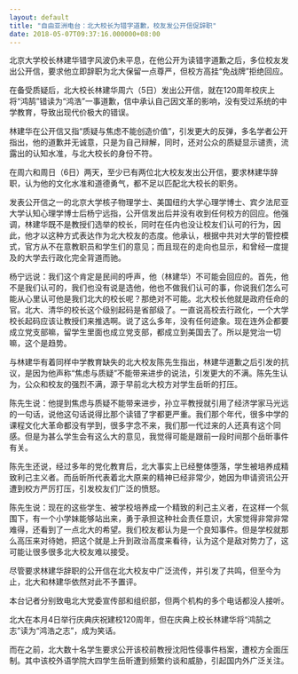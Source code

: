 ```yaml
---
layout: default
title: "自由亚洲电台：北大校长为错字道歉，校友发公开信促辞职"
date: 2018-05-07T09:37:16.000000+08:00
---
```


北京大学校长林建华错字风波仍未平息，在他公开为读错字道歉之后，多位校友发出公开信，要求他立即辞职为北大保留一点尊严，但校方高挂“免战牌”拒绝回应。

在备受质疑后，北大校长林建华周六（5日）发出公开信，就在120周年校庆上将“鸿鹄”错读为“鸿浩”一事道歉，信中承认自己因文革的影响，没有受过系统的中学教育，导致出现代价极大的错误。

林建华在公开信又指“质疑与焦虑不能创造价值”，引发更大的反弹，多名学者公开指出，他的道歉并无诚意，只是为自己辩解，同时，还对公众的质疑显示谴责，流露出的认知水准，与北大校长的身份不符。

在周六和周日（6日）两天，至少已有两位北大校友发出公开信，要求林建华辞职，认为他的文化水准和道德勇气，都不足以匹配北大校长的职务。

发表公开信之一的北京大学核子物理学士、美国纽约大学心理学博士、宾夕法尼亚大学认知心理学博士后杨宁远指，公开信发出后并没有收到任何校方的回应。他强调，林建华既不是教授们选举的校长，同时在任内也没让校友们认可的行为，因此，他才以这种方式表达作为北大校友的态度。他承认，根据中共对大学的管控模式，官方从不在意教职员和学生们的意见；而且现在的走向也显示，和曾经一度提及的大学去行政化完全背道而驰。

杨宁远说：我们这个肯定是民间的呼声，他（林建华）不可能会回应的。首先，他不是我们认可的，我们也没有说是选他，他也不做我们认可的事，你说我们怎么可能从心里认可他是我们北大的校长呢？那绝对不可能。北大校长他就是政府任命的官。北大、清华的校长这个级别起码是省部级了。一直说高校去行政化，一个大学校长起码应该让教授们来推选啊。说了这么多年，没有任何迹象。现在连外企都要成立党支部嘛，留学生里面也成立党支部，都成立到美国去了。所以是党治一切嘛，这个是趋势。

与林建华有着同样中学教育缺失的北大校友陈先生指出，林建华道歉之后引发的抗议，是因为他声称“焦虑与质疑”不能带来进步的说法，引发更大的不满。陈先生认为，公众和校友的强烈不满，源于早前北大校方对学生岳昕的打压。

陈先生说：他提到焦虑与质疑不能带来进步，孙立平教授就引用了经济学家马光远的一句话，说他这句话说得比那个读错了字都更严重。我们那个年代，很多中学的课程文化大革命都没有学到，很多字念不来，我们那一代过来的人还真有这个同感。但是为甚么学生会有这么大的意见，我觉得可能是跟前一段时间那个岳昕事件有关。

陈先生还说，经过多年的党化教育后，北大事实上已经整体堕落，学生被培养成精致利己主义者。而岳昕所代表着北大原来的精神已经非常少，她因为申请资讯公开遭到校方严厉打压，引发校友们广泛的愤怒。

陈先生说：现在的这些学生、被学校培养成一个精致的利己主义者，在这样一个氛围下，有一个小学妹能够站出来，勇于承担这种社会责任意识，大家觉得非常非常难得，还看到了一点北大的希望。我们校友都认为是一个良知事件。但是学校就那么高压来对待她，把这个就是上升到政治高度来看待，认为这个是敌对势力了，这可能让很多很多北大校友难以接受。

尽管要求林建华辞职的公开信在北大校友中广泛流传，并引发了共鸣，但至今为止，北大和林建华依然对此不予置评。

本台记者分别致电北大党委宣传部和组织部，但两个机构的多个电话都没人接听。

北大在本月4日举行庆典庆祝建校120周年，但在庆典上校长林建华将“鸿鹄之志”读为“鸿浩之志”，成为笑话。

而在之前，北大数十名学生要求公开该校前教授沈阳性侵事件档案，遭校方全面压制。其中该校外语学院大四学生岳昕遭到频繁约谈和威胁，引起国内外广泛关注。

